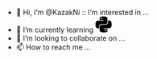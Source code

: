 - 👋 Hi, I’m @KazakNi
:: I’m interested in ...
- 🌱 I’m currently learning <img height="32" width="32" src="https://raw.githubusercontent.com/kazakni/kazakni/master/python.svg">
- 💞️ I’m looking to collaborate on ...
- 📫 How to reach me ...
